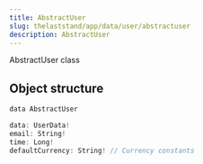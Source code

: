 ```yaml
---
title: AbstractUser
slug: thelaststand/app/data/user/abstractuser
description: AbstractUser
---
```


AbstractUser class

## Object structure

```scala
data AbstractUser

data: UserData!
email: String!
time: Long!
defaultCurrency: String! // Currency constants

```
